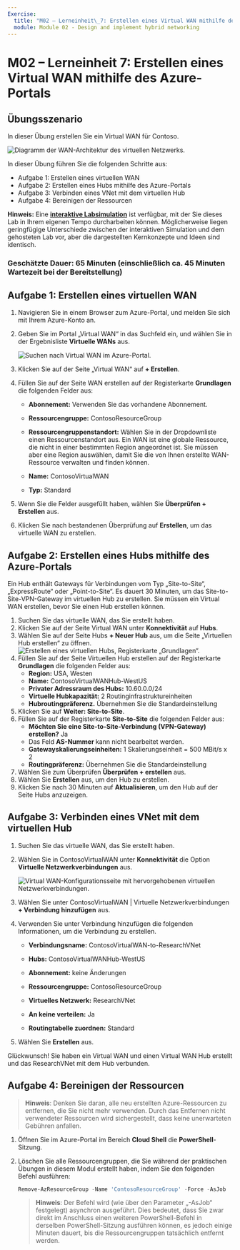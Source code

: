 ```yaml
---
Exercise:
  title: "M02 – Lerneinheit\_7: Erstellen eines Virtual WAN mithilfe des Azure-Portals"
  module: Module 02 - Design and implement hybrid networking
---
```


# M02 – Lerneinheit 7: Erstellen eines Virtual WAN mithilfe des Azure-Portals

## Übungsszenario

In dieser Übung erstellen Sie ein Virtual WAN für Contoso.

![Diagramm der WAN-Architektur des virtuellen Netzwerks.](../media/7-exercise-create-virtual-wan-by-using-azure-portal.png)

In dieser Übung führen Sie die folgenden Schritte aus:

+ Aufgabe 1: Erstellen eines virtuellen WAN
+ Aufgabe 2: Erstellen eines Hubs mithilfe des Azure-Portals
+ Aufgabe 3: Verbinden eines VNet mit dem virtuellen Hub
+ Aufgabe 4: Bereinigen der Ressourcen

**Hinweis:** Eine **[interaktive Labsimulation](https://mslabs.cloudguides.com/guides/AZ-700%20Lab%20Simulation%20-%20Create%20a%20virtual%20WAN%20using%20the%20Azure%20portal)** ist verfügbar, mit der Sie dieses Lab in Ihrem eigenen Tempo durcharbeiten können. Möglicherweise liegen geringfügige Unterschiede zwischen der interaktiven Simulation und dem gehosteten Lab vor, aber die dargestellten Kernkonzepte und Ideen sind identisch.

### Geschätzte Dauer: 65 Minuten (einschließlich ca. 45 Minuten Wartezeit bei der Bereitstellung)

## Aufgabe 1: Erstellen eines virtuellen WAN

1. Navigieren Sie in einem Browser zum Azure-Portal, und melden Sie sich mit Ihrem Azure-Konto an.

1. Geben Sie im Portal „Virtual WAN“ in das Suchfeld ein, und wählen Sie in der Ergebnisliste **Virtuelle WANs** aus.

   ![Suchen nach Virtual WAN im Azure-Portal.](../media/search-for-virtual-wan.png)

1. Klicken Sie auf der Seite „Virtual WAN“ auf **+ Erstellen**.

1. Füllen Sie auf der Seite WAN erstellen auf der Registerkarte **Grundlagen** die folgenden Felder aus:

   + **Abonnement:** Verwenden Sie das vorhandene Abonnement.

   + **Ressourcengruppe:** ContosoResourceGroup

   + **Ressourcengruppenstandort:** Wählen Sie in der Dropdownliste einen Ressourcenstandort aus. Ein WAN ist eine globale Ressource, die nicht in einer bestimmten Region angeordnet ist. Sie müssen aber eine Region auswählen, damit Sie die von Ihnen erstellte WAN-Ressource verwalten und finden können.

   + **Name:** ContosoVirtualWAN

   + **Typ:** Standard

1. Wenn Sie die Felder ausgefüllt haben, wählen Sie **Überprüfen + Erstellen** aus.

1. Klicken Sie nach bestandenen Überprüfung auf **Erstellen**, um das virtuelle WAN zu erstellen.

## Aufgabe 2: Erstellen eines Hubs mithilfe des Azure-Portals

Ein Hub enthält Gateways für Verbindungen vom Typ „Site-to-Site“, „ExpressRoute“ oder „Point-to-Site“. Es dauert 30 Minuten, um das Site-to-Site-VPN-Gateway im virtuellen Hub zu erstellen. Sie müssen ein Virtual WAN erstellen, bevor Sie einen Hub erstellen können.

1. Suchen Sie das virtuelle WAN, das Sie erstellt haben.
1. Klicken Sie auf der Seite Virtual WAN unter **Konnektivität** auf **Hubs**.
1. Wählen Sie auf der Seite Hubs **+ Neuer Hub** aus, um die Seite „Virtuellen Hub erstellen“ zu öffnen.
   ![Erstellen eines virtuellen Hubs, Registerkarte „Grundlagen“.](../media/create-vwan-hub.png)
1. Füllen Sie auf der Seite Virtuellen Hub erstellen auf der Registerkarte **Grundlagen** die folgenden Felder aus:
   + **Region:** USA, Westen
   + **Name:** ContosoVirtualWANHub-WestUS
   + **Privater Adressraum des Hubs:** 10.60.0.0/24
   + **Virtuelle Hubkapazität:** 2 Routinginfrastruktureinheiten
   + **Hubroutingpräferenz.** Übernehmen Sie die Standardeinstellung
1. Klicken Sie auf **Weiter: Site-to-Site**.
1. Füllen Sie auf der Registerkarte **Site-to-Site** die folgenden Felder aus:
   + **Möchten Sie eine Site-to-Site-Verbindung (VPN-Gateway) erstellen?** Ja
   + Das Feld **AS-Nummer** kann nicht bearbeitet werden.
   + **Gatewayskalierungseinheiten:** 1 Skalierungseinheit = 500 MBit/s x 2
   + **Routingpräferenz:** Übernehmen Sie die Standardeinstellung
1. Wählen Sie zum Überprüfen **Überprüfen + erstellen** aus.
1. Wählen Sie **Erstellen** aus, um den Hub zu erstellen.
1. Klicken Sie nach 30 Minuten auf **Aktualisieren**, um den Hub auf der Seite Hubs anzuzeigen.

## Aufgabe 3: Verbinden eines VNet mit dem virtuellen Hub

1. Suchen Sie das virtuelle WAN, das Sie erstellt haben.

1. Wählen Sie in ContosoVirtualWAN unter **Konnektivität** die Option **Virtuelle Netzwerkverbindungen** aus.

   ![Virtual WAN-Konfigurationsseite mit hervorgehobenen virtuellen Netzwerkverbindungen.](../media/connect-vnet-to-virtual-hub.png)

1. Wählen Sie unter ContosoVirtualWAN | Virtuelle Netzwerkverbindungen **+ Verbindung hinzufügen** aus.

1. Verwenden Sie unter Verbindung hinzufügen die folgenden Informationen, um die Verbindung zu erstellen.

   + **Verbindungsname:** ContosoVirtualWAN-to-ResearchVNet

   + **Hubs:** ContosoVirtualWANHub-WestUS

   + **Abonnement:** keine Änderungen

   + **Ressourcengruppe:** ContosoResourceGroup

   + **Virtuelles Netzwerk:** ResearchVNet

   + **An keine verteilen:** Ja

   + **Routingtabelle zuordnen:** Standard

1. Wählen Sie **Erstellen** aus.

Glückwunsch! Sie haben ein Virtual WAN und einen Virtual WAN Hub erstellt und das ResearchVNet mit dem Hub verbunden.

## Aufgabe 4: Bereinigen der Ressourcen

   >**Hinweis**: Denken Sie daran, alle neu erstellten Azure-Ressourcen zu entfernen, die Sie nicht mehr verwenden. Durch das Entfernen nicht verwendeter Ressourcen wird sichergestellt, dass keine unerwarteten Gebühren anfallen.

1. Öffnen Sie im Azure-Portal im Bereich **Cloud Shell** die **PowerShell**-Sitzung.

1. Löschen Sie alle Ressourcengruppen, die Sie während der praktischen Übungen in diesem Modul erstellt haben, indem Sie den folgenden Befehl ausführen:

   ```powershell
   Remove-AzResourceGroup -Name 'ContosoResourceGroup' -Force -AsJob
   ```

    >**Hinweis**: Der Befehl wird (wie über den Parameter „-AsJob“ festgelegt) asynchron ausgeführt. Dies bedeutet, dass Sie zwar direkt im Anschluss einen weiteren PowerShell-Befehl in derselben PowerShell-Sitzung ausführen können, es jedoch einige Minuten dauert, bis die Ressourcengruppen tatsächlich entfernt werden.
